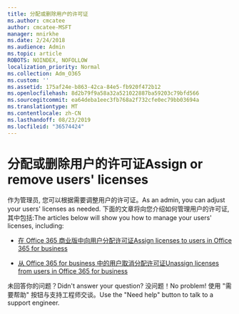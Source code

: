 ```yaml
---
title: 分配或删除用户的许可证
ms.author: cmcatee
author: cmcatee-MSFT
manager: mnirkhe
ms.date: 2/24/2018
ms.audience: Admin
ms.topic: article
ROBOTS: NOINDEX, NOFOLLOW
localization_priority: Normal
ms.collection: Adm_O365
ms.custom: ''
ms.assetid: 175af24e-b863-42ca-84e5-fb920f472b12
ms.openlocfilehash: 8d2b79f9a58a32a521022887ba59203c79bfd566
ms.sourcegitcommit: ea64deba1eec3fb768a2f732cfe0ec79bb03694a
ms.translationtype: MT
ms.contentlocale: zh-CN
ms.lasthandoff: 08/23/2019
ms.locfileid: "36574424"
---
```

# <a name="assign-or-remove-users-licenses"></a><span data-ttu-id="bbea0-102">分配或删除用户的许可证</span><span class="sxs-lookup"><span data-stu-id="bbea0-102">Assign or remove users' licenses</span></span>

<span data-ttu-id="bbea0-103">作为管理员, 您可以根据需要调整用户的许可证。</span><span class="sxs-lookup"><span data-stu-id="bbea0-103">As an admin, you can adjust your users' licenses as needed.</span></span> <span data-ttu-id="bbea0-104">下面的文章将向您介绍如何管理用户的许可证, 其中包括:</span><span class="sxs-lookup"><span data-stu-id="bbea0-104">The articles below will show you how to manage your users' licenses, including:</span></span>
  
- [<span data-ttu-id="bbea0-105">在 Office 365 商业版中向用户分配许可证</span><span class="sxs-lookup"><span data-stu-id="bbea0-105">Assign licenses to users in Office 365 for business</span></span>](https://docs.microsoft.com/en-us/office365/admin/subscriptions-and-billing/assign-licenses-to-users)

- [<span data-ttu-id="bbea0-106">从 Office 365 for business 中的用户取消分配许可证</span><span class="sxs-lookup"><span data-stu-id="bbea0-106">Unassign licenses from users in Office 365 for business</span></span>](https://docs.microsoft.com/en-us/office365/admin/subscriptions-and-billing/remove-licenses-from-users)

<span data-ttu-id="bbea0-107">未回答你的问题？</span><span class="sxs-lookup"><span data-stu-id="bbea0-107">Didn't answer your question?</span></span> <span data-ttu-id="bbea0-108">没问题！</span><span class="sxs-lookup"><span data-stu-id="bbea0-108">No problem!</span></span> <span data-ttu-id="bbea0-109">使用 "需要帮助" 按钮与支持工程师交谈。</span><span class="sxs-lookup"><span data-stu-id="bbea0-109">Use the "Need help" button to talk to a support engineer.</span></span>
